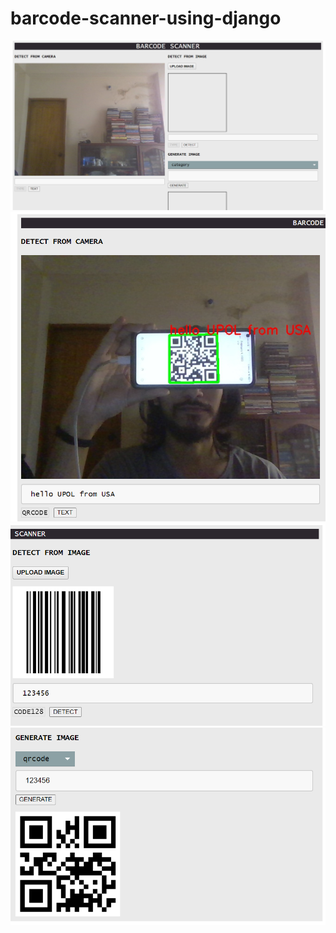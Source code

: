 # barcode-scanner-using-django

![e01](https://github.com/nishan-paul-2022/barcode-scanner-using-django/blob/main/readme/b01.PNG)
![e02](https://github.com/nishan-paul-2022/barcode-scanner-using-django/blob/main/readme/b02.PNG)
![e03](https://github.com/nishan-paul-2022/barcode-scanner-using-django/blob/main/readme/b03.PNG)
![e04](https://github.com/nishan-paul-2022/barcode-scanner-using-django/blob/main/readme/b04.PNG)
